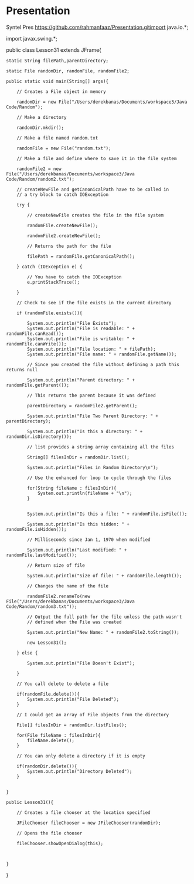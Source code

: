 # Presentation
Syntel Pres
https://github.com/rahmanfaaz/Presentation.gitimport java.io.*;

import javax.swing.*;


public class Lesson31 extends JFrame{
	
	static String filePath,parentDirectory;
	
	static File randomDir, randomFile, randomFile2;
	
	public static void main(String[] args){
		
		// Creates a File object in memory
		
		randomDir = new File("/Users/derekbanas/Documents/workspace3/Java Code/Random");
		
		// Make a directory
		
		randomDir.mkdir();
		
		// Make a file named random.txt
		
		randomFile = new File("random.txt");
		
		// Make a file and define where to save it in the file system
		
		randomFile2 = new File("/Users/derekbanas/Documents/workspace3/Java Code/Random/random2.txt");
		
		// createNewFile and getCanonicalPath have to be called in 
		// a try block to catch IOException
		
		try {
			
			// createNewFile creates the file in the file system
			
			randomFile.createNewFile();
			
			randomFile2.createNewFile();
			
			// Returns the path for the file
			
			filePath = randomFile.getCanonicalPath();
			
		} catch (IOException e) {
			
			// You have to catch the IOException
			e.printStackTrace();
			
		}
		
		// Check to see if the file exists in the current directory
		
		if (randomFile.exists()){
			
			System.out.println("File Exists");
			System.out.println("File is readable: " + randomFile.canRead());
			System.out.println("File is writable: " + randomFile.canWrite());
			System.out.println("File location: " + filePath);
			System.out.println("File name: " + randomFile.getName());
			
			// Since you created the file without defining a path this returns null
			
			System.out.println("Parent directory: " + randomFile.getParent());
			
			// This returns the parent because it was defined
			
			parentDirectory = randomFile2.getParent();
			
			System.out.println("File Two Parent Directory: " + parentDirectory);
			
			System.out.println("Is this a directory: " + randomDir.isDirectory());
			
			// list provides a string array containing all the files
			
			String[] filesInDir = randomDir.list();
			
			System.out.println("Files in Random Directory\n");
			
			// Use the enhanced for loop to cycle through the files
			
			for(String fileName : filesInDir){
				System.out.println(fileName + "\n");
			}
			
			
			System.out.println("Is this a file: " + randomFile.isFile());
			
			System.out.println("Is this hidden: " + randomFile.isHidden());
			
			// Milliseconds since Jan 1, 1970 when modified
			
			System.out.println("Last modified: " + randomFile.lastModified());
			
			// Return size of file
			
			System.out.println("Size of file: " + randomFile.length());
			
			// Changes the name of the file
			
			randomFile2.renameTo(new File("/Users/derekbanas/Documents/workspace3/Java Code/Random/random3.txt"));
			
			// Output the full path for the file unless the path wasn't
			// defined when the File was created
			
			System.out.println("New Name: " + randomFile2.toString());
			
			new Lesson31();
			
		} else {
			
			System.out.println("File Doesn't Exist");
			
		}
		
		// You call delete to delete a file
		
		if(randomFile.delete()){
			System.out.println("File Deleted");
		}
		
		// I could get an array of File objects from the directory
					
		File[] filesInDir = randomDir.listFiles();
		
		for(File fileName : filesInDir){
			fileName.delete();
		}
		
		// You can only delete a directory if it is empty
		
		if(randomDir.delete()){
			System.out.println("Directory Deleted");
		}
		
		
	}
	
	public Lesson31(){
		
		// Creates a file chooser at the location specified
		
		JFileChooser fileChooser = new JFileChooser(randomDir);
		
		// Opens the file chooser
		
		fileChooser.showOpenDialog(this);
		
		
		
	}
	
}
